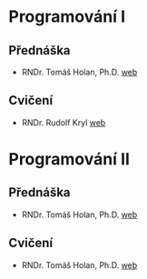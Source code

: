 # Programování I  
## Přednáška  

- RNDr. Tomáš Holan, Ph.D. [web](https://ksvi.mff.cuni.cz/~holan/)  

## Cvičení  

- RNDr. Rudolf Kryl [web](https://ksvi.mff.cuni.cz/~kryl/)  
  
# Programování II  
## Přednáška  

- RNDr. Tomáš Holan, Ph.D. [web](https://ksvi.mff.cuni.cz/~holan/)  

## Cvičení  

- RNDr. Tomáš Holan, Ph.D. [web](https://ksvi.mff.cuni.cz/~holan/)  
